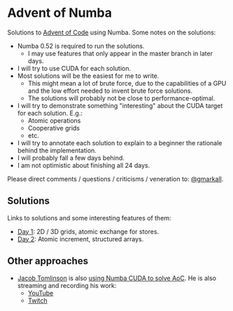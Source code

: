Advent of Numba
===============

Solutions to [Advent of Code](https://adventofcode.com) using Numba. Some notes
on the solutions:

* Numba 0.52 is required to run the solutions.
  * I may use features that only appear in the master branch in later days.
* I will try to use CUDA for each solution.
* Most solutions will be the easiest for me to write.
  * This might mean a lot of brute force, due to the capabilities of a GPU and
    the low effort needed to invent brute force solutions.
  * The solutions will probably not be close to performance-optimal.
* I will try to demonstrate something "interesting" about the CUDA target for
  each solution. E.g.:
  * Atomic operations
  * Cooperative grids
  * etc.
* I will try to annotate each solution to explain to a beginner the rationale
  behind the implementation.
* I will probably fall a few days behind.
* I am not optimistic about finishing all 24 days.

Please direct comments / questions / criticisms / veneration to:
[@gmarkall](https://twitter.com/gmarkall).


Solutions
---------

Links to solutions and some interesting features of them:

* [Day 1](day01/solution.py): 2D / 3D grids, atomic exchange for stores.
* [Day 2](day02/solution.py): Atomic increment, structured arrays.


Other approaches
----------------

* [Jacob Tomlinson](https://jacobtomlinson.dev/) is also [using Numba CUDA to
  solve AoC](https://github.com/jacobtomlinson/advent-of-gpu-code-2020). He is
  also streaming and recording his work:
  * [YouTube](https://www.youtube.com/channel/UCjwcSpcyRYsfZMsliAJzYuQ)
  * [Twitch](https://www.twitch.tv/constrainedcoding)
